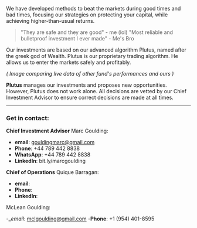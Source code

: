 

We have developed methods to beat the markets during good times and bad times, focusing our strategies on protecting your capital, while achieving higher-than-usual returns.

> "They are safe and they are good" - me (lol)
> "Most reliable and bulletproof investment I ever made" - Me's Bro

Our investments are based on our advanced algorithm Plutus, named after the greek god of Wealth.
 Plutus is our proprietary trading algorithm.
 He allows us to enter the markets safely and profitably.

_( Image comparing live data of other fund's performances and ours )_

__Plutus__ manages our investments and proposes new opportunities.
 However, Plutus does not work alone. All decisions are vetted by our Chief Investment Advisor to ensure correct decisions are made at all times.

---

### Get in contact:

__Chief Investment Advisor__ Marc Goulding:

- __email__: gouldingmarc@gmail.com
- __Phone__: +44 789 442 8838
- __WhatsApp__: +44 789 442 8838
- __LinkedIn__: bit.ly/marcgoulding

__Chief of Operations__ Quique Barragan:

- __email__: 
- __Phone__: 
- __LinkedIn__: 

McLean Goulding:

-__email_: mclgoulding@gmail.com
-__Phone__: +1 (954) 401-8595
